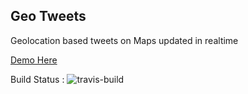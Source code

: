 Geo Tweets
-------------------------------------------------------
Geolocation based tweets on Maps updated in realtime

[Demo Here](https://geo-tweets.herokuapp.com)

Build Status : ![travis-build](https://api.travis-ci.org/mayank/geo-tweets.svg?branch=master)


